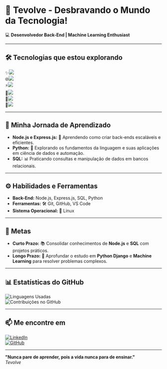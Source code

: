 # 🚀 **Tevolve - Desbravando o Mundo da Tecnologia!**

💻 **Desenvolvedor Back-End | Machine Learning Enthusiast**

---

## 🛠️ **Tecnologias que estou explorando**  

<span>✨<img src="https://img.shields.io/badge/Node.js-339933?style=flat&logo=node.js&logoColor=white" /></span>  
<span>🌐<img src="https://img.shields.io/badge/Express.js-000000?style=flat&logo=express&logoColor=white" /></span>  
<span>⚡<img src="https://img.shields.io/badge/JavaScript-F7DF1E?style=flat&logo=javascript&logoColor=black" /></span>  
<span>🐍<img src="https://img.shields.io/badge/Python-3776AB?style=flat&logo=python&logoColor=white" /></span>  
<span>💾<img src="https://img.shields.io/badge/SQL-4479A1?style=flat&logo=sqlite&logoColor=white" /></span>  
<span>🐧<img src="https://img.shields.io/badge/Linux-FCC624?style=flat&logo=linux&logoColor=black" /></span>  

---

## 🎯 **Minha Jornada de Aprendizado**  

- **Node.js e Express.js:** 🌟 Aprendendo como criar back-ends escaláveis e eficientes.  
- **Python:** 🧠 Explorando os fundamentos da linguagem e suas aplicações em ciência de dados e automação.  
- **SQL:** 📊 Praticando consultas e manipulação de dados em bancos relacionais.  

---

## ⚙️ **Habilidades e Ferramentas**  

- **Back-End:** Node.js, Express.js, SQL, Python  
- **Ferramentas:** 🛠️ Git, GitHub, VS Code  
- **Sistema Operacional:** 🐧 Linux  

---

## 🌟 **Metas**  

- **Curto Prazo:** 📚 Consolidar conhecimentos de **Node.js** e **SQL** com projetos práticos.  
- **Longo Prazo:** 🚀 Aprofundar o estudo em **Python Django** e **Machine Learning** para resolver problemas complexos.  

---

## 📊 **Estatísticas do GitHub**  

![Linguagens Usadas](https://github-readme-stats.vercel.app/api/top-langs/?username=tevolve&layout=compact&hide_title=true)  
![Contribuições no GitHub](https://github-readme-stats.vercel.app/api?username=tevolve&show_icons=true&hide_title=true&count_private=true)

---

## 📫 **Me encontre em**  

[![LinkedIn](https://img.shields.io/badge/LinkedIn-0077B5?style=flat&logo=linkedin&logoColor=white)](https://www.linkedin.com/in/tev0lv3)  
[![GitHub](https://img.shields.io/badge/GitHub-000000?style=flat&logo=github&logoColor=white)](https://github.com/tevolve)  

---

**"Nunca pare de aprender, pois a vida nunca para de ensinar."**  
<em>Tevolve</em>
